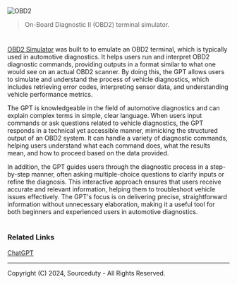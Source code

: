 ![OBD2](https://github.com/user-attachments/assets/b5ebb72b-3a87-4da4-9123-d292b9308037)

> On-Board Diagnostic II (OBD2) terminal simulator.

#

[OBD2 Simulator](https://chatgpt.com/g/g-hm9vqprZa-obd2-simulator) was built to  to emulate an OBD2 terminal, which is typically used in automotive diagnostics. It helps users run and interpret OBD2 diagnostic commands, providing outputs in a format similar to what one would see on an actual OBD2 scanner. By doing this, the GPT allows users to simulate and understand the process of vehicle diagnostics, which includes retrieving error codes, interpreting sensor data, and understanding vehicle performance metrics.

The GPT is knowledgeable in the field of automotive diagnostics and can explain complex terms in simple, clear language. When users input commands or ask questions related to vehicle diagnostics, the GPT responds in a technical yet accessible manner, mimicking the structured output of an OBD2 system. It can handle a variety of diagnostic commands, helping users understand what each command does, what the results mean, and how to proceed based on the data provided.

In addition, the GPT guides users through the diagnostic process in a step-by-step manner, often asking multiple-choice questions to clarify inputs or refine the diagnosis. This interactive approach ensures that users receive accurate and relevant information, helping them to troubleshoot vehicle issues effectively. The GPT's focus is on delivering precise, straightforward information without unnecessary elaboration, making it a useful tool for both beginners and experienced users in automotive diagnostics.

#
### Related Links

[ChatGPT](https://github.com/sourceduty/ChatGPT/tree/main)

***
Copyright (C) 2024, Sourceduty - All Rights Reserved.
